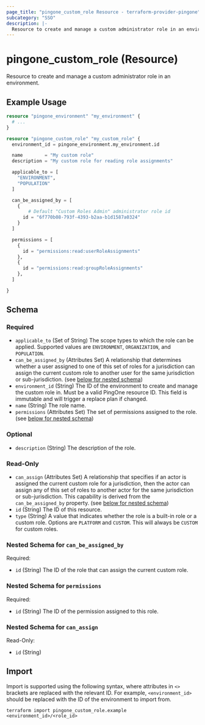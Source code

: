 ```yaml
---
page_title: "pingone_custom_role Resource - terraform-provider-pingone"
subcategory: "SSO"
description: |-
  Resource to create and manage a custom administrator role in an environment.
---
```


# pingone_custom_role (Resource)

Resource to create and manage a custom administrator role in an environment.

## Example Usage

```terraform
resource "pingone_environment" "my_environment" {
  # ...
}

resource "pingone_custom_role" "my_custom_role" {
  environment_id = pingone_environment.my_environment.id

  name        = "My custom role"
  description = "My custom role for reading role assignments"

  applicable_to = [
    "ENVIRONMENT",
    "POPULATION"
  ]

  can_be_assigned_by = [
    {
	    # Default "Custom Roles Admin" administrator role id
      id = "6f770b08-793f-4393-b2aa-b1d1587a0324"
    }
  ]

  permissions = [
    {
      id = "permissions:read:userRoleAssignments"
    },
    {
      id = "permissions:read:groupRoleAssignments"
    },
  ]

}
```

<!-- schema generated by tfplugindocs -->
## Schema

### Required

- `applicable_to` (Set of String) The scope types to which the role can be applied. Supported values are `ENVIRONMENT`, `ORGANIZATION`, and `POPULATION`.
- `can_be_assigned_by` (Attributes Set) A relationship that determines whether a user assigned to one of this set of roles for a jurisdiction can assign the current custom role to another user for the same jurisdiction or sub-jurisdiction. (see [below for nested schema](#nestedatt--can_be_assigned_by))
- `environment_id` (String) The ID of the environment to create and manage the custom role in.  Must be a valid PingOne resource ID.  This field is immutable and will trigger a replace plan if changed.
- `name` (String) The role name.
- `permissions` (Attributes Set) The set of permissions assigned to the role. (see [below for nested schema](#nestedatt--permissions))

### Optional

- `description` (String) The description of the role.

### Read-Only

- `can_assign` (Attributes Set) A relationship that specifies if an actor is assigned the current custom role for a jurisdiction, then the actor can assign any of this set of roles to another actor for the same jurisdiction or sub-jurisdiction. This capability is derived from the `can_be_assigned_by` property. (see [below for nested schema](#nestedatt--can_assign))
- `id` (String) The ID of this resource.
- `type` (String) A value that indicates whether the role is a built-in role or a custom role. Options are `PLATFORM` and `CUSTOM`. This will always be `CUSTOM` for custom roles.

<a id="nestedatt--can_be_assigned_by"></a>
### Nested Schema for `can_be_assigned_by`

Required:

- `id` (String) The ID of the role that can assign the current custom role.


<a id="nestedatt--permissions"></a>
### Nested Schema for `permissions`

Required:

- `id` (String) The ID of the permission assigned to this role.


<a id="nestedatt--can_assign"></a>
### Nested Schema for `can_assign`

Read-Only:

- `id` (String)

## Import

Import is supported using the following syntax, where attributes in `<>` brackets are replaced with the relevant ID.  For example, `<environment_id>` should be replaced with the ID of the environment to import from.

```shell
terraform import pingone_custom_role.example <environment_id>/<role_id>
```
